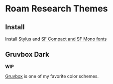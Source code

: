 # Roam Research Themes

## Install

Install [Stylus](https://github.com/openstyles/stylus/) and [SF Compact and SF Mono fonts](https://developer.apple.com/fonts/)

## Gruvbox Dark

**WIP**

[Gruvbox](https://github.com/morhetz/gruvbox) is one of my favorite color schemes.